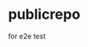 # publicrepo
for e2e test


















































































































































































































































































































































































































































































































































































































































































































































































































































































































































































































































































































































































































































































































































































































































































































































































































































































































































































































































































































































































































































